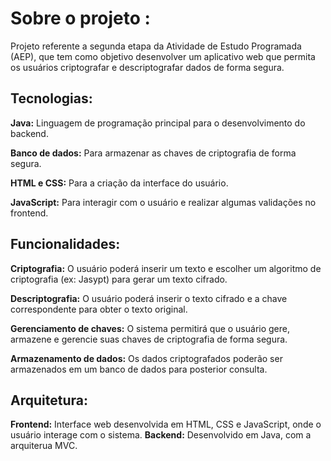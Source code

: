 
# Sobre o projeto : 
Projeto referente a segunda etapa da Atividade de Estudo Programada (AEP), que tem como objetivo desenvolver um aplicativo web que permita os usuários criptografar e descriptografar dados de forma segura.

## Tecnologias:

**Java:** Linguagem de programação principal para o desenvolvimento do backend.

**Banco de dados:** Para armazenar as chaves de criptografia de forma segura.

**HTML e CSS:** Para a criação da interface do usuário.

**JavaScript:** Para interagir com o usuário e realizar algumas validações no frontend.

## Funcionalidades:

**Criptografia:** O usuário poderá inserir um texto e escolher um algoritmo de criptografia (ex: Jasypt) para gerar um texto cifrado.

**Descriptografia:** O usuário poderá inserir o texto cifrado e a chave correspondente para obter o texto original.

**Gerenciamento de chaves:** O sistema permitirá que o usuário gere, armazene e gerencie suas chaves de criptografia de forma segura.

**Armazenamento de dados:** Os dados criptografados poderão ser armazenados em um banco de dados para posterior consulta.

## Arquitetura:

**Frontend:** Interface web desenvolvida em HTML, CSS e JavaScript, onde o usuário interage com o sistema.
**Backend:** Desenvolvido em Java, com a arquiterua MVC.
